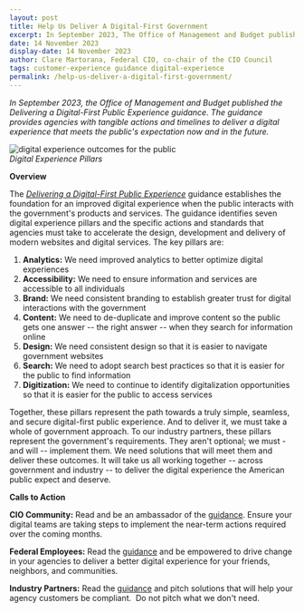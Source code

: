 ```yaml
---
layout: post
title: Help Us Deliver A Digital-First Government
excerpt: In September 2023, The Office of Management and Budget published the Delivering a Digital-First Public Experience guidance. The guidance provides agencies with tangible actions and timelines to deliver a digital experience that meets the public’s expectation now and in the future.
date: 14 November 2023
display-date: 14 November 2023
author: Clare Martorana, Federal CIO, co-chair of the CIO Council
tags: customer-experience guidance digital-experience
permalink: /help-us-deliver-a-digital-first-government/
---
```


*In September 2023, the Office of Management and Budget published the Delivering a Digital-First Public Experience guidance. The guidance provides agencies with tangible actions and timelines to deliver a digital experience that meets the public's expectation now and in the future.*

<img src="{{site.baseurl}}/assets/images/blog/digital-experience-outcomes-for-the-public.png" alt="digital experience outcomes for the public" class="display-block margin-x-auto">
<div class="top-tasks"><i>Digital Experience Pillars</i></div>

**Overview**

The [*Delivering a Digital-First Public Experience*](https://www.whitehouse.gov/omb/briefing-room/2023/09/22/fact-sheet-building-digital-experiences-for-the-american-people/#:~:text=The%20Delivering%20a%20Digital%2DFirst,experiences%20that%20meet%20today%27s%20expectations.) guidance establishes the foundation for an improved digital experience when the public interacts with the government's products and services. The guidance identifies seven digital experience pillars and the specific actions and standards that agencies must take to accelerate the design, development and delivery of modern websites and digital services. The key pillars are: 

1. **Analytics:** We need improved analytics to better optimize digital experiences
2. **Accessibility:** We need to ensure information and services are accessible to all individuals
3. **Brand:** We need consistent branding to establish greater trust for digital interactions with the government
4. **Content:** We need to de-duplicate and improve content so the public gets one answer -- the right answer -- when they search for information online
5. **Design:** We need consistent design so that it is easier to navigate government websites
6. **Search:** We need to adopt search best practices so that it is easier for the public to find information
7. **Digitization:** We need to continue to identify digitalization opportunities so that it is easier for the public to access services 

Together, these pillars represent the path towards a truly simple, seamless, and secure digital-first public experience. And to deliver it, we must take a whole of government approach. To our industry partners, these pillars represent the government's requirements. They aren't optional; we must -  and will -- implement them. We need solutions that will meet them and deliver these outcomes. It will take us all working together -- across government and industry -- to deliver the digital experience the American public expect and deserve.   

**Calls to Action**

**CIO Community:** Read and be an ambassador of the [guidance](https://www.whitehouse.gov/omb/management/ofcio/delivering-a-digital-first-public-experience/). Ensure your digital teams are taking steps to implement the near-term actions required over the coming months. 

**Federal Employees:** Read the [guidance](https://www.whitehouse.gov/omb/management/ofcio/delivering-a-digital-first-public-experience/) and be empowered to drive change in your agencies to deliver a better digital experience for your friends, neighbors, and communities.  

**Industry Partners:** Read the [guidance](https://www.whitehouse.gov/omb/management/ofcio/delivering-a-digital-first-public-experience/) and pitch solutions that will help your agency customers be compliant.  Do not pitch what we don't need.